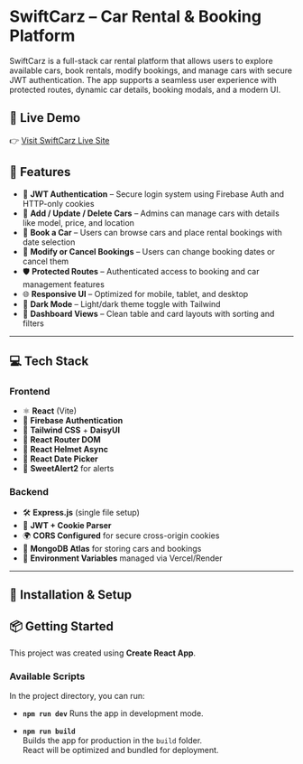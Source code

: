 
# SwiftCarz – Car Rental & Booking Platform

SwiftCarz is a full-stack car rental platform that allows users to explore available cars, book rentals, modify bookings, and manage cars with secure JWT authentication. The app supports a seamless user experience with protected routes, dynamic car details, booking modals, and a modern UI.

## 🔗 Live Demo

👉 [Visit SwiftCarz Live Site](https://github.com/neshadx/swiftcarz-client) 

## 🚀 Features

* 🔐 **JWT Authentication** – Secure login system using Firebase Auth and HTTP-only cookies
* 🧾 **Add / Update / Delete Cars** – Admins can manage cars with details like model, price, and location
* 🧳 **Book a Car** – Users can browse cars and place rental bookings with date selection
* 📆 **Modify or Cancel Bookings** – Users can change booking dates or cancel them
* 🛡 **Protected Routes** – Authenticated access to booking and car management features
* 🌐 **Responsive UI** – Optimized for mobile, tablet, and desktop
* 🌙 **Dark Mode** – Light/dark theme toggle with Tailwind
* 🎨 **Dashboard Views** – Clean table and card layouts with sorting and filters

---

## 💻 Tech Stack

### Frontend

* ⚛️ **React** (Vite)
* 🔐 **Firebase Authentication**
* 🌈 **Tailwind CSS** + **DaisyUI**
* 🚦 **React Router DOM**
* 🎩 **React Helmet Async**
* 📅 **React Date Picker**
* 🔔 **SweetAlert2** for alerts

### Backend

* 🛠 **Express.js** (single file setup)
* 🍪 **JWT + Cookie Parser**
* 🌍 **CORS Configured** for secure cross-origin cookies
* 💾 **MongoDB Atlas** for storing cars and bookings
* 🧪 **Environment Variables** managed via Vercel/Render

---

## 🔧 Installation & Setup

## 📦 Getting Started

This project was created using **Create React App**.

### Available Scripts

In the project directory, you can run:

- **`npm run dev`**
  Runs the app in development mode.  

- **`npm run build`**  
  Builds the app for production in the `build` folder.  
  React will be optimized and bundled for deployment.

